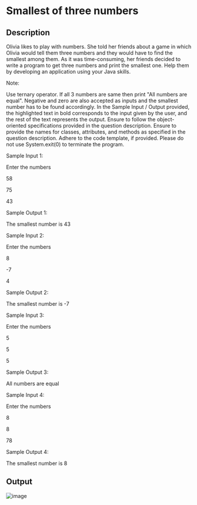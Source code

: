 # Smallest of three numbers

## Description

Olivia likes to play with numbers. She told her friends about a game in which Olivia would tell them three numbers and they would have to find the smallest among them. As it was time-consuming, her friends decided to write a program to get three numbers and print the smallest one. Help them by developing an application using your Java skills.

Note:

Use ternary operator.
If all 3 numbers are same then print "All numbers are equal".
Negative and zero are also accepted as inputs and the smallest number has to be found accordingly.
In the Sample Input / Output provided, the highlighted text in bold corresponds to the input given by the user, and the rest of the text represents the output.
Ensure to follow the object-oriented specifications provided in the question description.
Ensure to provide the names for classes, attributes, and methods as specified in the question description.
Adhere to the code template, if provided.
Please do not use System.exit(0) to terminate the program.


Sample Input 1:

Enter the numbers

58

75

43

Sample Output 1:

The smallest number is 43



Sample Input 2:

Enter the numbers

8

-7

4

Sample Output 2:

The smallest number is -7



Sample Input 3:

Enter the numbers

5

5

5

Sample Output 3:

All numbers are equal



Sample Input 4:

Enter the numbers

8

8

78

Sample Output 4:

The smallest number is 8

## Output

![image](https://github.com/Tan12d/PWC_Programming_Fundamentals-Java/assets/100254217/4342dc66-e583-4d81-b32d-8197827cc43c)
